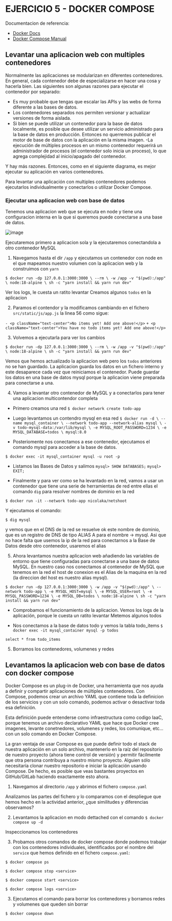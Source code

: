 # EJERCICIO 5 - DOCKER COMPOSE

Documentacion de referencia:
- [Docker Docs](https://docs.docker.com/)
- [Docker Compose Manual](https://docs.docker.com/compose/)


## Levantar una aplicacion web con multiples contenedores

Normalmente las aplicaciones se modularizan en diferentes contenedores. En general, cada contenedor debe de especializarse en hacer una cosa y hacerla bien. Las siguientes son algunas razones para ejecutar el contenedor por separado:

- Es muy probable que tengas que escalar las APIs y las webs de forma diferente a las bases de datos.
- Los contenedores separados nos permiten versionar y actualizar versiones de forma aislada.
- Si bien se puede utilizar un contenedor para la base de datos localmente, es posible que desee utilizar un servicio administrado para la base de datos en producción. Entonces no querremos publicar el motor de base de datos con la aplicación en la misma imagen.
-La ejecución de múltiples procesos en un mismo contenedor requerirá un administrador de procesos (el contenedor solo inicia un proceso), lo que agrega complejidad al inicio/apagado del contenedor.

Y hay más razones. Entonces, como en el siguiente diagrama, es mejor ejecutar su aplicación en varios contenedores.

Para levantar una aplicación con multiples contenedores podemos ejecutarlos individualmente y conectarlos o utilizar Docker Compose.

### Ejecutar una aplicacion web con base de datos

Tenemos una aplicacion web que se ejecuta en node y tiene una configuracion interna en la que si queremos puede conectarse a una base de datos.

![image](https://docs.docker.com/get-started/images/multi-container.webp?w=350h=250)

Ejecutaremos primero a aplicacion sola y la ejecutaremos conectandola a otro contenedor MySQL

1) Navegamos hasta el dir `/app` y ejecutamos un contenedor con node en el que mapeamos nuestro volumen con la aplicacion web y la construimos con `yarn`

`$ docker run -dp 127.0.0.1:3000:3000 \
  --rm \
  -w /app -v "$(pwd):/app" \
  node:18-alpine \
  sh -c "yarn install && yarn run dev"`

Ver los logs, le cuesta un ratito levantar
Creamos algunos `todos` en la aplicacion

2) Paramos el contendor y la modificamos cambiando en el fichero `src/static/js/app.js` la linea 56 como sigue:

`- <p className="text-center">No items yet! Add one above!</p>`
`+ <p className="text-center">You have no todo items yet! Add one above!</p>`

3) Volvemos a ejecutarla para ver los cambios

`$ docker run -dp 127.0.0.1:3000:3000 \
  --rm \
  -w /app -v "$(pwd):/app" \
  node:18-alpine \
  sh -c "yarn install && yarn run dev"`

Vemos que hemos actualizado la aplicacion web pero los `todos` anteriores no se han guardado.
La aplicacion guarda los datos en un fichero interno y este desaparece cada vez que reiniciamos el contenedor.
Puede guardar los datos en una base de datos mysql porque la aplicacion viene preparada para conectarse a una.

4) Vamos a levantar otro contenedor de MySQL y a conectarlos para tener una aplicacion multicontendor completa

- Primero creamos una red
`$ docker network create todo-app`

- Luego levantamos un contendro mysql en esa red
`$ docker run -d \
    --name mysql_container \
    --network todo-app --network-alias mysql \
    -v todo-mysql-data:/var/lib/mysql \
    -e MYSQL_ROOT_PASSWORD=1234 \
    -e MYSQL_DATABASE=todos \
    mysql:8.0`

- Posteriomente nos conectamos a ese contenedor, ejecutamos el comando mysql para acceder a la base de datos. 

`$ docker exec -it mysql_container mysql -u root -p`

- Listamos las Bases de Datos y salimos
`mysql> SHOW DATABASES;`
`mysql> EXIT;`

- Finalmente y para ver como se ha levantado en la red, vamos a usar un contenedor que tiene una serie de herramientas de red entre ellas el comando `dig` para resolver nombres de dominio en la red

`$ docker run -it --network todo-app nicolaka/netshoot`

Y ejecutamos el comando:

`$ dig mysql`

y vemos que en el DNS de la red se resuelve ok este nombre de dominio, que es un registro de DNS de tipo ALIAS A para el nombre -> mysql. Asi que no hace falta que usemos la ip de la red para conectarnos a la Base de Datos desde otro contenedor, usaremos el alias

5) Ahora levantamos nuestra aplicacion web añadiendo las variables de entorno que tiene configuradas para conectarse a una base de datos MySQL. En nuestro caso nos conectamos al contenedor de MySQL que tenemos en la red el host de conexion es el Alias de la maquina en la red (la direccion del host es nuestro alias mysql).

`$ docker run -dp 127.0.0.1:3000:3000 \
  -w /app -v "$(pwd):/app" \
  --network todo-app \
  -e MYSQL_HOST=mysql \
  -e MYSQL_USER=root \
  -e MYSQL_PASSWORD=1234 \
  -e MYSQL_DB=todos \
  node:18-alpine \
  sh -c "yarn install && yarn run dev"`

- Comprobamos el funcionamiento de la aplicacion. Vemos los logs de la aplicación, porque le cuesta un ratito levantar
Metemos algunos todos

- Nos conectamos a la base de datos todo y vemos la tabla todo_items
`$ docker exec -it mysql_container mysql -p todos`

`select * from todo_items`

5) Borramos los contenedores, volumenes y redes


## Levantamos la aplicacion web con base de datos con docker compose

Docker Compose es un plug-in de Docker, una herramienta que nos ayuda a definir y compartir aplicaciones de múltiples contenedores. Con Compose, podemos crear un archivo YAML que contiene toda la definicion de los servicios y con un solo comando, podemos activar o desactivar toda esa definición.

Esta definición puede entenderse como infraestructura como codigo IaaC, porque tenemos un archivo declarativo YAML que hace que Docker cree imagenes, levante conetnedores, volumenes y redes, los comunique, etc... con un solo comando en Docker Compose.

La gran ventaja de usar Compose es que puede definir todo el stack de nuestra aplicación en un solo archivo, mantenerlo en la raíz del repositorio de nuestro proyecto (ahora tiene control de versión) y permitir fácilmente que otra persona contribuya a nuestro mismo proyecto. Alguien sólo necesitaría clonar nuestro repositorio e iniciar la aplicación usando Compose. De hecho, es posible que veas bastantes proyectos en GitHub/GitLab haciendo exactamente esto ahora.

1)  Navegamos al directorio `/app` y abrimos el fichero `compose.yaml`

Analizamos las partes del fichero y lo comparamos con el despliegue que hemos hecho en la actividad anterior, ¿que similitudes y diferencias observamos?

2) Levantamos la aplicacion en modo dettached con el comando `$ docker compose up -d`

Inspeccionamos los contenedores

3) Probamos otros comandos de docker compose donde podemos trabajar con los contenedores individuales, identificados por el nombre del `service` que hemos definido en el fichero `compose.yaml`:

`$ docker compose ps`

`$ docker compose stop <service>`

`$ docker compose start <service>`

`$ docker compose logs <service>`

3) Ejecutamos el comando para borrar los contenedores y borramos redes y volumenes que queden sin borrar

`$ docker compose down`




